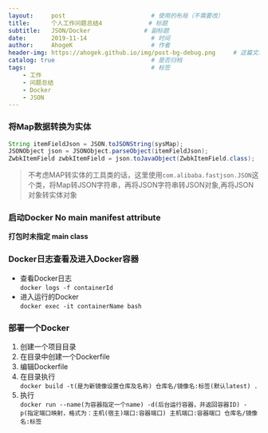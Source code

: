 ```yaml
---
layout:     post                        # 使用的布局（不需要改）
title:      个人工作问题总结4             # 标题 
subtitle:   JSON/Docker               # 副标题
date:       2019-11-14                  # 时间
author:     AhogeK                      # 作者
header-img: https://ahogek.github.io/img/post-bg-debug.png     # 这篇文章标题背景图片
catalog: true                           # 是否归档
tags:                                   # 标签
    - 工作
    - 问题总结
    - Docker
    - JSON
---
```


### 将Map数据转换为实体

```java
String itemFieldJson = JSON.toJSONString(sysMap);
JSONObject json = JSONObject.parseObject(itemFieldJson);
ZwbkItemField zwbkItemField = json.toJavaObject(ZwbkItemField.class);
```
> 不考虑MAP转实体的工具类的话，这里使用``com.alibaba.fastjson.JSON``这个类，将Map转JSON字符串，再将JSON字符串转JSON对象,再将JSON对象转实体对象

### 启动Docker No main manifest attribute
**打包时未指定 main class**

### Docker日志查看及进入Docker容器
* 查看Docker日志<br>
``docker logs -f containerId``
* 进入运行的Docker<br>
``docker exec -it containerName bash``

### 部署一个Docker
1. 创建一个项目目录
2. 在目录中创建一个Dockerfile
3. 编辑Dockerfile
4. 在目录执行<br> ``docker build -t(是为新镜像设置仓库及名称) 仓库名/镜像名:标签(默认latest) .``
5. 执行<br>``docker run --name(为容器指定一个name) -d(后台运行容器，并返回容器ID) -p(指定端口映射，格式为：主机(宿主)端口:容器端口) 主机端口:容器端口 仓库名/镜像名:标签``